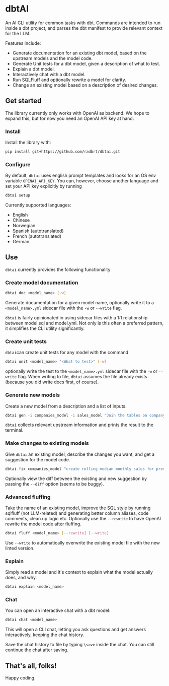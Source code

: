 # dbtAI

An AI CLI utility for common tasks with dbt. Commands are intended to run inside a dbt project, and parses the dbt manifest to provide relevant context for the LLM.

Features include:
- Generate documentation for an existing dbt model, based on the upstream models and the model code.
- Generate Unit tests for a dbt model, given a description of what to test.
- Explain a dbt model.
- Interactively chat with a dbt model.
- Run SQLFluff and optionally rewrite a model for clarity.
- Change an existing model based on a description of desired changes.

## Get started

The library currently only works with OpenAI as backend. We hope to expand this, but for now you need an OpenAI API key at hand.

### Install
Install the library with:

```bash
pip install git+https://github.com/radbrt/dbtai.git
```

### Configure

By default, `dbtai` uses english prompt templates and looks for an OS env variable `OPENAI_API_KEY`. You can, however, choose another language and set your API key explicitly by running

```bash
dbtai setup
```

Currently supported languages:
- English
- Chinese
- Norwegian
- Spanish (autotranslated)
- French (autotranslated)
- German


## Use

`dbtai` currently provides the following functionality

### Create model documentation

```bash
dbtai doc <model_name> [-w]
```

Generate documentation for a given model name, optionally write it to a `<model_name>.yml` sidecar file with the `-w` or `--write` flag.

`dbtai` is fairly opinionated in using sidecar files with a 1:1 relationship between model.sql and model.yml. Not only is this often a preferred pattern, it simplifies the CLI utility significantly.

### Create unit tests

`dbtai`can create unit tests for any model with the command 

```bash
dbtai unit <model_name> "<What to test>" [-w]
```

optionally write the test to the `<model_name>.yml` sidecar file with the `-w` or `--write` flag. When writing to file, `dbtai` assumes the file already exists (because you did write docs first, of course).


### Generate new models

Create a new model from a description and a list of inputs.

```bash
dbtai gen -i companies_model -i sales_model "Join the tables on company_id and aggregate sales"
```

`dbtai` collects relevant upstream information and prints the result to the terminal.


### Make changes to existing models

Give `dbtai` an existing model, describe the changes you want, and get a suggestion for the model code.

```bash
dbtai fix companies_model "create rolling median monthly sales for previous 12 months column"
```

Optionally view the diff between the existing and new suggestion by passing the `--diff` option (seems to be buggy).


### Advanced fluffing

Take the name of an existing model, improve the SQL style by running sqlfluff (not LLM-related) and generating better column aliases, code comments, clean up logic etc. Optionally use the `--rewrite` to have OpenAI rewrite the model code after fluffing.

```bash
dbtai fluff <model_name> [--rewrite] [--write]
```

Use `--write` to automatically overwrite the existing model file with the new linted version.

### Explain

Simply read a model and it's context to explain what the model actually does, and why.

```bash
dbtai explain <model_name>
```

### Chat
You can open an interactive chat with a dbt model:

```bash
dbtai chat <model_name>
```

This will open a CLI chat, letting you ask questions and get answers interactively, keeping the chat history.

Save the chat history to file by typing `\save` inside the chat. You can still continue the chat after saving.


## That's all, folks!

Happy coding.